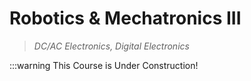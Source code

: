 # Robotics & Mechatronics III 
> *DC/AC Electronics, Digital Electronics*

:::warning This Course is Under Construction!

